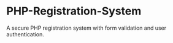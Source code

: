 # PHP-Registration-System
A secure PHP registration system with form validation and user authentication.
